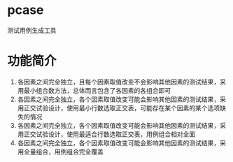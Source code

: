 # pcase

测试用例生成工具

# 功能简介
1. 各因素之间完全独立，且每个因素取值改变不会影响其他因素的测试结果，采用最小组合数方法，总体而言包含了各因素的各组合即可
2. 各因素之间完全独立，各个因素取值改变可能会影响其他因素的测试结果，采用正交试验设计，使用最小行数选取正交表，可能存在某个因素的某个选项缺失的情况
3. 各因素之间完全独立，各个因素取值改变可能会影响其他因素的测试结果，采用正交试验设计，使用最适合行数选取正交表，用例组合相对全面
4. 各因素之间完全独立，各个因素取值改变可能会影响其他因素的测试结果，采用全量组合，用例组合完全覆盖

